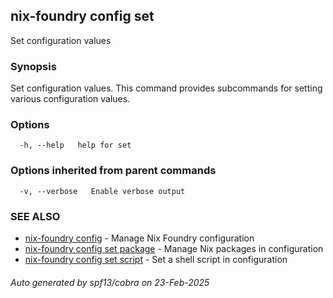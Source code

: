 ## nix-foundry config set

Set configuration values

### Synopsis

Set configuration values.
This command provides subcommands for setting various configuration values.

### Options

```
  -h, --help   help for set
```

### Options inherited from parent commands

```
  -v, --verbose   Enable verbose output
```

### SEE ALSO

* [nix-foundry config](nix-foundry_config.md)	 - Manage Nix Foundry configuration
* [nix-foundry config set package](nix-foundry_config_set_package.md)	 - Manage Nix packages in configuration
* [nix-foundry config set script](nix-foundry_config_set_script.md)	 - Set a shell script in configuration

###### Auto generated by spf13/cobra on 23-Feb-2025
